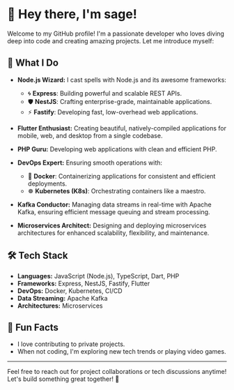 
# 👋 Hey there, I'm sage!

Welcome to my GitHub profile! I'm a passionate developer who loves diving deep into code and creating amazing projects. Let me introduce myself:

## 🚀 What I Do

- **Node.js Wizard:** I cast spells with Node.js and its awesome frameworks:
  - 🌀 **Express**: Building powerful and scalable REST APIs.
  - 🛡️ **NestJS**: Crafting enterprise-grade, maintainable applications.
  - ⚡ **Fastify**: Developing fast, low-overhead web applications.

- **Flutter Enthusiast:** Creating beautiful, natively-compiled applications for mobile, web, and desktop from a single codebase.

- **PHP Guru:** Developing web applications with clean and efficient PHP.

- **DevOps Expert:** Ensuring smooth operations with:
  - 🐳 **Docker**: Containerizing applications for consistent and efficient deployments.
  - ☸️ **Kubernetes (K8s)**: Orchestrating containers like a maestro.

- **Kafka Conductor:** Managing data streams in real-time with Apache Kafka, ensuring efficient message queuing and stream processing.

- **Microservices Architect:** Designing and deploying microservices architectures for enhanced scalability, flexibility, and maintenance.

## 🛠️ Tech Stack

- **Languages:** JavaScript (Node.js), TypeScript, Dart, PHP
- **Frameworks:** Express, NestJS, Fastify, Flutter
- **DevOps:** Docker, Kubernetes, CI/CD
- **Data Streaming:** Apache Kafka
- **Architectures:** Microservices

## 🎉 Fun Facts

- I love contributing to private projects.
- When not coding, I'm exploring new tech trends or playing video games.

---

Feel free to reach out for project collaborations or tech discussions anytime! Let's build something great together! 🚀
